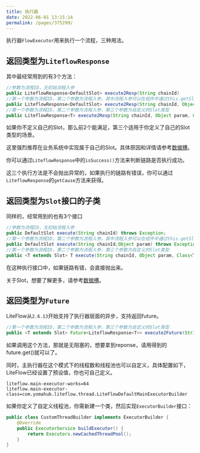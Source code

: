 ```yaml
---
title: 执行器
date: 2022-06-01 13:15:14
permalink: /pages/375299/
---
```


执行器`FlowExecutor`用来执行一个流程，三种用法。

## 返回类型为`LiteflowResponse`

其中最经常用到的有3个方法：

```java
//参数为流程ID，无初始流程入参
public LiteflowResponse<DefaultSlot> execute2Resp(String chainId)
//第一个参数为流程ID，第二个参数为流程入参。其中流程入参可以在组件中通过this.getSlot().getRequestData()来获得。
public LiteflowResponse<DefaultSlot> execute2Resp(String chainId, Object param);
//第一个参数为流程ID，第二个参数为流程入参，第三个参数为自定义的Slot类型
public LiteflowResponse<T> execute2Resp(String chainId, Object param, Class<T> slotClazz)
```
如果你不定义自己的Slot，那么前2个能满足，第三个适用于你定义了自己的Slot类型的场景。

这里强烈推荐在业务系统中实现属于自己的Slot。具体原因和详情请参考[数据槽](/pages/16f927/)。



你可以通过`LiteflowResponse`中的`isSuccess()`方法来判断链路是否执行成功。

这三个执行方法是不会抛出异常的，如果执行的链路有错误，你可以通过`LiteflowResponse`的`getCause`方法来获得。



## 返回类型为`Slot`接口的子类

同样的，经常用到的也有3个接口

```java
//参数为流程ID，无初始流程入参
public DefaultSlot execute(String chainId) throws Exception;
//第一个参数为流程ID，第二个参数为流程入参。其中流程入参可以在组件中通过this.getSlot().getRequestData()来获得。
public DefaultSlot execute(String chainId,Object param) throws Exception;
//第一个参数为流程ID，第二个参数为流程入参，第三个参数为自定义的Slot类型
public <T extends Slot> T execute(String chainId, Object param, Class<T> slotClazz) throws Exception
```



在这种执行接口中，如果链路有错，会直接抛出来。

关于Slot，想要了解更多，请参考[数据槽](/pages/16f927/)。



## 返回类型为`Future`

LiteFlow从`2.6.13`开始支持了执行器层面的异步，支持返回future。

```java
//第一个参数为流程ID，第二个参数为流程入参，第三个参数为自定义的Slot类型
public <T extends Slot> Future<LiteflowResponse<T>> execute2Future(String chainId, Object param, Class<T> slotClazz)
```

如果调用这个方法，那就是无阻塞的，想要拿到reponse，请用得到的future.get()就可以了。



同时，主执行器在这个模式下的线程数和线程池也可以自定义，具体配置如下，LiteFlow已经设置了预设值，你也可自己定义。

```properties
liteflow.main-executor-works=64
liteflow.main-executor-class=com.yomahub.liteflow.thread.LiteFlowDefaultMainExecutorBuilder
```

如果你定义了自定义线程池，你需新建一个类，然后实现`ExecutorBuilder`接口：

```java
public class CustomThreadBuilder implements ExecutorBuilder {
    @Override
    public ExecutorService buildExecutor() {
        return Executors.newCachedThreadPool();
    }
}
```